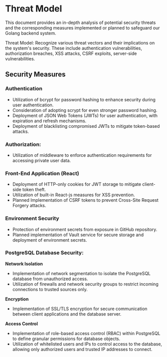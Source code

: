 # Threat Model

This document provides an in-depth analysis of potential security threats and the corresponding measures implemented or planned to safeguard our Golang backend system.

Threat Model:
Recognize various threat vectors and their implications on the system's security. These include authentication vulnerabilities, authorization breaches, XSS attacks, CSRF exploits, server-side vulnerabilities.

## Security Measures

### Authentication

* Utilization of bcrypt for password hashing to enhance security during user authentication.
* Consideration of adopting scrypt for even stronger password hashing.
* Deployment of JSON Web Tokens (JWTs) for user authentication, with expiration and refresh mechanisms.
* Deployment of blacklisting compromised JWTs to mitigate token-based attacks.

### Authorization:

* Utilization of middleware to enforce authentication requirements for accessing private user data.

### Front-End Application (React)

* Deployment of HTTP-only cookies for JWT storage to mitigate client-side token theft.
* Utilization of built-in React-js measures for XSS prevention.
* Planned Implementation of CSRF tokens to prevent Cross-Site Request Forgery attacks.

### Environment Security

* Protection of environment secrets from exposure in GitHub repository.
* Planned implementation of Vault service for secure storage and deployment of environment secrets.

### PostgreSQL Database Security:

**Network Isolation**

* Implementation of network segmentation to isolate the PostgreSQL database from unauthorized access.
* Utilization of firewalls and network security groups to restrict incoming connections to trusted sources only.

**Encryption**

* Implementation of SSL/TLS encryption for secure communication between client applications and the database server.

**Access Control**

* Implementation of role-based access control (RBAC) within PostgreSQL to define granular permissions for database objects.
* Utilization of whitelisted users and IPs to control access to the database, allowing only authorized users and trusted IP addresses to connect.
